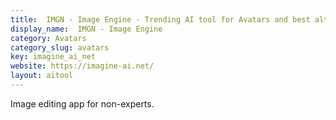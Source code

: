 ```yaml
---
title:  IMGN - Image Engine - Trending AI tool for Avatars and best alternatives
display_name:  IMGN - Image Engine
category: Avatars
category_slug: avatars
key: imagine_ai_net
website: https://imagine-ai.net/
layout: aitool
---
```


Image editing app for non-experts.
